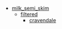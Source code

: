 * [milk_semi_skim](milk_semi_skim)
  * [filtered](milk_semi_skim/filtered)
    * [cravendale](milk_semi_skim/filtered/cravendale)
